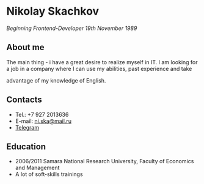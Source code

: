 # Nikolay Skachkov

_Beginning Frontend-Developer_
_19th November 1989_

## About me

The main thing - i have a great desire to realize myself in IT.
I am looking for a job in a company where I can use my abilities, past experience and take

advantage of my knowledge of English.

## Contacts

- Tel.: +7 927 2013636
- E-mail: ni.ska@mail.ru
- [Telegram](https://t.me/justindoit)

## Education

- 2006/2011 Samara National Research University, Faculty of Economics and
  Management
- A lot of soft-skills trainings
